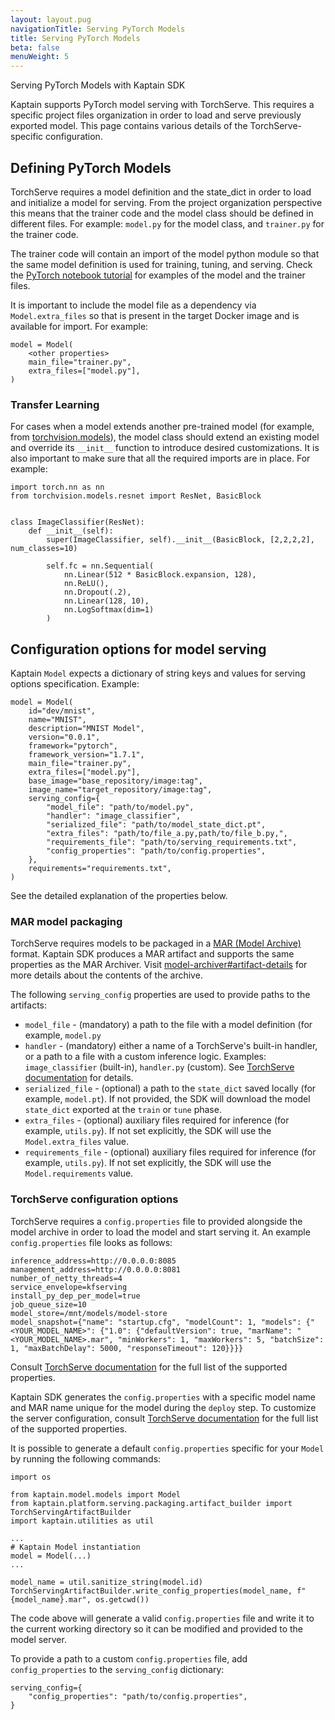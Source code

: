 ```yaml
---
layout: layout.pug
navigationTitle: Serving PyTorch Models 
title: Serving PyTorch Models
beta: false
menuWeight: 5
---
```


Serving PyTorch Models with Kaptain SDK

Kaptain supports PyTorch model serving with TorchServe. This requires a specific project files organization
in order to load and serve previously exported model. This page contains various details of the
TorchServe-specific configuration.

## Defining PyTorch Models
TorchServe requires a model definition and the state_dict in order to load and initialize a model for serving.
From the project organization perspective this means that the trainer code and the model class should be defined
in different files. For example: `model.py` for the model class, and `trainer.py` for the trainer code.

The trainer code will contain an import of the model python module so that the same model definition
is used for training, tuning, and serving. Check the [PyTorch notebook tutorial](../../../tutorials/sdk/pytorch)
for examples of the model and the trainer files.

It is important to include the model file as a dependency via `Model.extra_files` so that is present in the
target Docker image and is available for import. For example:
```
model = Model(
    <other properties>
    main_file="trainer.py",
    extra_files=["model.py"],
)
```

### Transfer Learning
For cases when a model extends another pre-trained model (for example,
from [torchvision.models](https://pytorch.org/vision/stable/models.html)), the model class should
extend an existing model and override its `__init__` function to introduce desired customizations. It is
also important to make sure that all the required imports are in place. For example:
```
import torch.nn as nn
from torchvision.models.resnet import ResNet, BasicBlock


class ImageClassifier(ResNet):
    def __init__(self):
        super(ImageClassifier, self).__init__(BasicBlock, [2,2,2,2], num_classes=10)

        self.fc = nn.Sequential(
            nn.Linear(512 * BasicBlock.expansion, 128),
            nn.ReLU(),
            nn.Dropout(.2),
            nn.Linear(128, 10),
            nn.LogSoftmax(dim=1)
        )
```

## Configuration options for model serving
Kaptain `Model` expects a dictionary of string keys and values for serving options specification.
Example:
```
model = Model(
    id="dev/mnist",
    name="MNIST",
    description="MNIST Model",
    version="0.0.1",
    framework="pytorch",
    framework_version="1.7.1",
    main_file="trainer.py",
    extra_files=["model.py"],
    base_image="base_repository/image:tag",
    image_name="target_repository/image:tag",
    serving_config={
        "model_file": "path/to/model.py",
        "handler": "image_classifier",
        "serialized_file": "path/to/model_state_dict.pt",
        "extra_files": "path/to/file_a.py,path/to/file_b.py,",
        "requirements_file": "path/to/serving_requirements.txt",
        "config_properties": "path/to/config.properties",
    },
    requirements="requirements.txt",
)
```
See the detailed explanation of the properties below.

### MAR model packaging
TorchServe requires models to be packaged in a [MAR (Model Archive)](https://github.com/pytorch/serve/tree/master/model-archiver) format.
Kaptain SDK produces a MAR artifact and supports the same properties as the MAR Archiver.
Visit [model-archiver#artifact-details](https://github.com/pytorch/serve/tree/master/model-archiver#artifact-details) for
more details about the contents of the archive.

The following `serving_config` properties are used to provide paths to the artifacts:
* `model_file` - (mandatory) a path to the file with a model definition (for example, `model.py`
* `handler` - (mandatory) either a name of a TorchServe's built-in handler, or a path
to a file with a custom inference logic. Examples: `image_classifier` (built-in), `handler.py` (custom).
See [TorchServe documentation](https://github.com/pytorch/serve/blob/master/docs/custom_service.md) for details.
* `serialized_file` - (optional) a path to the `state_dict` saved locally (for example, `model.pt`).
If not provided, the SDK will download the model `state_dict` exported at the `train` or `tune` phase.
* `extra_files` -  (optional) auxiliary files required for inference (for example, `utils.py`). If not set
explicitly, the SDK will use the `Model.extra_files` value.
* `requirements_file` - (optional) auxiliary files required for inference (for example, `utils.py`). If not set
explicitly, the SDK will use the `Model.requirements` value.

### TorchServe configuration options
TorchServe requires a `config.properties` file to provided alongside the model archive in order to load
the model and start serving it. An example `config.properties` file looks as follows:
```
inference_address=http://0.0.0.0:8085
management_address=http://0.0.0.0:8081
number_of_netty_threads=4
service_envelope=kfserving
install_py_dep_per_model=true
job_queue_size=10
model_store=/mnt/models/model-store
model_snapshot={"name": "startup.cfg", "modelCount": 1, "models": {"<YOUR_MODEL_NAME>": {"1.0": {"defaultVersion": true, "marName": "<YOUR_MODEL_NAME>.mar", "minWorkers": 1, "maxWorkers": 5, "batchSize": 1, "maxBatchDelay": 5000, "responseTimeout": 120}}}}
```

Consult [TorchServe documentation](https://github.com/pytorch/serve/blob/master/docs/configuration.md#configproperties-file)
for the full list of the supported properties.

Kaptain SDK generates the `config.properties` with a specific model name and MAR name unique for the
model during the `deploy` step. To customize the server configuration, consult
[TorchServe documentation](https://github.com/pytorch/serve/blob/master/docs/configuration.md#configproperties-file)
for the full list of the supported properties.

It is possible to generate a default `config.properties` specific for your `Model` by running the
following commands:
```
import os

from kaptain.model.models import Model
from kaptain.platform.serving.packaging.artifact_builder import TorchServingArtifactBuilder
import kaptain.utilities as util

...
# Kaptain Model instantiation
model = Model(...)
...

model_name = util.sanitize_string(model.id)
TorchServingArtifactBuilder.write_config_properties(model_name, f"{model_name}.mar", os.getcwd())
```
The code above will generate a valid `config.properties` file and write it to the current working
directory so it can be modified and provided to the model server.

To provide a path to a custom `config.properties` file, add `config_properties` to the
`serving_config` dictionary:
```
serving_config={
    "config_properties": "path/to/config.properties",
}
```
